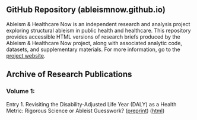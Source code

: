 ## GitHub Repository (ableismnow.github.io)
Ableism & Healthcare Now is an independent research and analysis project exploring structural ableism in public health and healthcare. This repository provides accessible HTML versions of research briefs produced by the Ableism & Healthcare Now project, along with associated analytic code, datasets, and supplementary materials. For more information, go to the [project website](https://www.ableismnow.org).
## Archive of Research Publications
### Volume 1:
Entry 1. Revisiting the Disability-Adjusted Life Year (DALY) as a Health Metric: Rigorous Science or Ableist Guesswork? ([preprint]()) ([html](https://ableismnow.github.io/volume-1/entry-1/v1.html))

